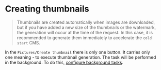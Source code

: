 # Creating thumbnails

> Thumbnails are created automatically when images are downloaded, but if you have added a new size of the thumbnails or the watermark, the generation will occur at the time of the request. In this case, it is recommended to generate them immediately to accelerate the `cold start` CMS.

In the `Pictures/Create thumbnail` there is only one button. It carries only one meaning - to execute thumbnail generation. The task will be performed in the background. To do this, [configure background tasks](background-tasks.md).